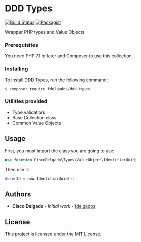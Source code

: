 # DDD Types

[![Build Status](https://travis-ci.org/fdelgados/ddd-types.svg?branch=master)](https://travis-ci.org/fdelgados/ddd-types)
[![Packagist](https://img.shields.io/packagist/v/fdelgados/ddd-types.svg)](https://github.com/fdelgados/ddd-types/releases)

Wrapper PHP types and Value Objects

### Prerequisites
You need PHP 7.1 or later and Composer to use this collection

### Installing
To install DDD Types, run the following command:
```
$ composer require fdelgados/ddd-types
```

### Utilities provided
* Type validatiors
* Base Collection class
* Common Value Objects

## Usage

First, you must import the class you are going to use:
```php
use function CiscoDelgado\Types\ValueObject\IdentifierUuid;
```

Then use it:
```php
$userId = new IdentifierUuid();
```

## Authors
* **Cisco Delgado** - *Initial work* - [fdelgados](https://github.com/fdelgados)

## License
This project is licensed under the [MIT License](https://opensource.org/licenses/MIT).
